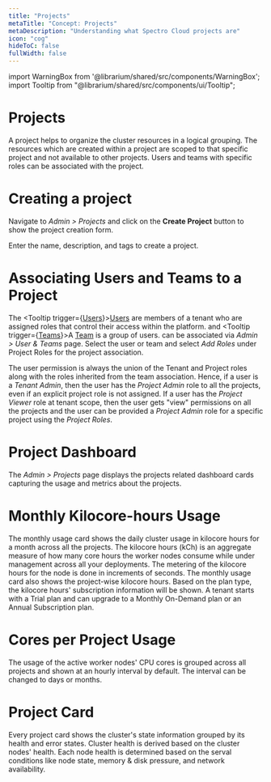 ```yaml
---
title: "Projects"
metaTitle: "Concept: Projects"
metaDescription: "Understanding what Spectro Cloud projects are"
icon: "cog"
hideToC: false
fullWidth: false
---
```


import WarningBox from '@librarium/shared/src/components/WarningBox';
import Tooltip from "@librarium/shared/src/components/ui/Tooltip";

# Projects

A project helps to organize the cluster resources in a logical grouping. The resources which are created within a project are scoped to that specific project and not available to other projects. Users and teams with specific roles can be associated with the project.

# Creating a project

Navigate to *Admin > Projects* and click on the **Create Project** button to show the project creation form.

Enter the name, description, and tags to create a project.

# Associating Users and Teams to a Project

The <Tooltip trigger={<u>Users</u>}><a href="/introduction/concept-overviews#users">Users</a> are members of a tenant who are assigned roles that control their access within the platform.</Tooltip> and <Tooltip trigger={<u>Teams</u>}>A <a href="/introduction/concept-overviews#team">Team</a> is a group of users.</Tooltip> can be associated via *Admin > User & Teams* page. Select the user or team and select *Add Roles* under Project Roles for the project association.

The user permission is always the union of the Tenant and Project roles along with the roles inherited from the team association. Hence, if a user is a *Tenant Admin*, then the user has the *Project Admin* role to all the projects, even if an explicit project role is not assigned. If a user has the *Project Viewer* role at tenant scope, then the user gets "view" permissions on all the projects and the user can be provided a *Project Admin* role for a specific project using the *Project Roles*.

# Project Dashboard

The *Admin > Projects* page displays the projects related dashboard cards capturing the usage and metrics about the projects.

# Monthly Kilocore-hours Usage

The monthly usage card shows the daily cluster usage in kilocore hours for a month across all the projects.  The kilocore hours (kCh) is an aggregate measure of how many core hours the worker nodes consume while under management across all your deployments. The metering of the kilocore hours for the node is done in increments of seconds. The monthly usage card also shows the project-wise kilocore hours. Based on the plan type, the kilocore hours' subscription information will be shown. A tenant starts with a Trial plan and can upgrade to a Monthly On-Demand plan or an Annual Subscription plan.

# Cores per Project Usage

The usage of the active worker nodes' CPU cores is grouped across all projects and shown at an hourly interval by default. The interval can be changed to days or months.

# Project Card

Every project card shows the cluster's state information grouped by its health and error states. Cluster health is derived based on the cluster nodes' health. Each node health is determined based on the serval conditions like node state, memory & disk pressure, and network availability.
